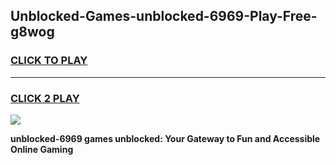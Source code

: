 
## Unblocked-Games-unblocked-6969-Play-Free-g8wog
<h3>
<a href="https://premium76.site?title=unblocked-6969&ref=23A">CLICK TO PLAY</a></h3>
<hr>

<h3>
<a href="https://premium76.site?title=unblocked-6969&ref=23A">CLICK 2 PLAY</a>
  
</h3>

<a href="https://premium76.site?title=unblocked-6969&ref=23A"><img src="https://clearcache.store/games.png"></a>


**unblocked-6969 games unblocked: Your Gateway to Fun and Accessible Online Gaming**

